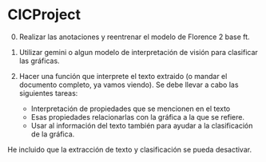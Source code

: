# CICProject

0. Realizar las anotaciones y reentrenar el modelo de Florence 2 base ft.

1. Utilizar gemini o algun modelo de interpretación de visión para clasificar las gráficas.

2. Hacer una función que interprete el texto extraido (o mandar el documento completo, ya vamos viendo). Se debe llevar a cabo las siguientes tareas:
    - Interpretación de propiedades que se mencionen en el texto
    - Esas propiedades relacionarlas con la gráfica a la que se refiere.
    - Usar al información del texto también para ayudar a la clasificación de la gráfica.

He incluido que la extracción de texto y clasificación se pueda desactivar.

